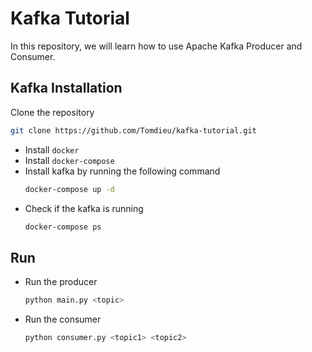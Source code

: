 # Kafka Tutorial

In this repository, we will learn how to use Apache Kafka Producer and Consumer.

## Kafka Installation

Clone the repository

```bash
git clone https://github.com/Tomdieu/kafka-tutorial.git
```

- Install `docker`
- Install `docker-compose`
- Install kafka by running the following command
    ```bash
    docker-compose up -d
    ```
- Check if the kafka is running
    ```bash
    docker-compose ps
    ```
## Run

- Run the producer
    ```bash
    python main.py <topic>
    ```

- Run the consumer
    ```bash
    python consumer.py <topic1> <topic2>
    ```

